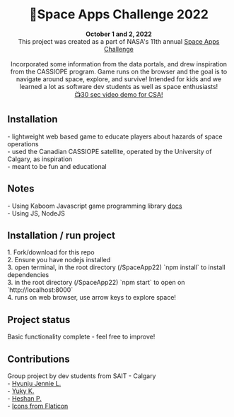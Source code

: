 <h1 align="center">🚀Space Apps Challenge 2022</h1>
<p align="center"><strong>October 1 and 2, 2022</strong>
<br>This project was created as a part of NASA's 11th annual <a href="https://www.asc-csa.gc.ca/eng/events/2022/space-apps-challenge.asp" target="_blank"> Space Apps Challenge</a><br> 
<br>Incorporated some information from the data portals, and drew inspiration from the CASSIOPE program. Game runs on the browser and the goal is to navigate around space, explore, and survive! Intended for kids and we learned a lot as software dev students as well as space enthusiasts!<br/>
<a href="https://youtu.be/MZ_g8qZ1Rh8" target="_blank"> 📺30 sec video demo for CSA!</a><br></p>



<h2>Installation</h2>
- lightweight web based game to educate players about hazards of space operations<br>
- used the Canadian CASSIOPE satellite, operated by the University of Calgary, as inspiration<br>
- meant to be fun and educational<br>

<h2>Notes</h2>
- Using Kaboom Javascript game programming library <a href="https://kaboomjs.com/" target="_blank"> docs </a><br>
- Using JS, NodeJS<br>

<h2>Installation / run project</h2>
1. Fork/download for this repo<br>
2. Ensure you have nodejs installed <br>
3. open terminal, in the root directory (/SpaceApp22)  `npm install` to install dependencies<br>
3. in the root directory (/SpaceApp22)  `npm start` to open on `http://localhost:8000` <br>
4. runs on web browser, use arrow keys to explore space!

<h2>Project status</h2>
Basic functionality complete - feel free to improve!<br>

<h2>Contributions</h2>
Group project by dev students from SAIT - Calgary<br>
- <a href="https://github.com/JenHLee" target="_blank">Hyunju Jennie L. </a><br>
- <a href="https://github.com/yugykim" target="_blank">Yuky K.</a><br>
- <a href="https://github.com/HeshanPunch" target="_blank">Heshan P. </a><br>
- <a href="https://www.flaticon.com//" target="_blank"> Icons from Flaticon </a><br>
